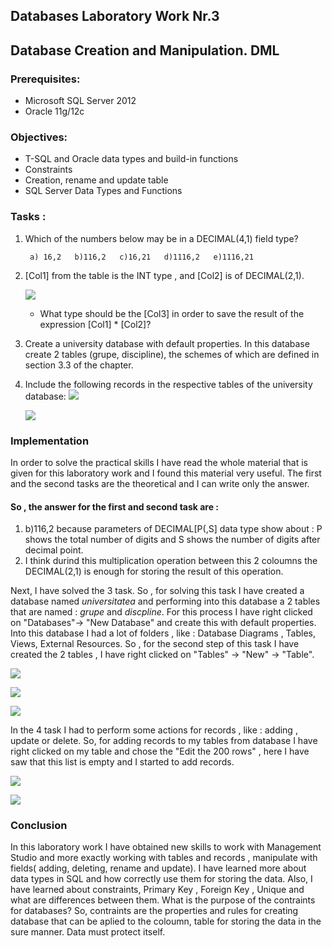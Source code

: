 ## Databases Laboratory Work Nr.3

## Database Creation and Manipulation. DML

### Prerequisites:
  - Microsoft SQL Server 2012
  - Oracle 11g/12c

### Objectives:
  - T-SQL and Oracle data types and build-in functions
  - Constraints
  - Creation, rename and update table
  - SQL Server Data Types and Functions
  
  
### Tasks :

1.  Which of the numbers below may be in a DECIMAL(4,1) field type?
 
         a) 16,2   b)116,2   c)16,21   d)1116,2   e)1116,21
         
         
 2. [Col1] from the table is the INT type , and [Col2] is of DECIMAL(2,1).
 
    ![](https://github.com/gzaharia/BDC_Labs/blob/master/Laboratory_Work_N3/Screens/table.PNG)
 
    * What type should be the [Col3] in order to save the result of the expression [Col1] * [Col2]?

 3. Create a university database with default properties. In this database create 2 tables (grupe, discipline), the schemes of which are defined in section 3.3 of the chapter.
 
 4. Include the following records in the respective tables of the university database:
     ![](https://github.com/gzaharia/BDC_Labs/blob/master/Laboratory_Work_N3/Screens/task4_1.PNG)
     
     ![](https://github.com/gzaharia/BDC_Labs/blob/master/Laboratory_Work_N3/Screens/task4_2.PNG)
     
     
 ### Implementation
 
 In order to solve the practical skills I have read the whole material that is given for this laboratory work and I found this material very useful. The first and the second tasks are the theoretical and I can write only the answer.  
#### So , the answer for the first and second task are :
 1. b)116,2 because parameters of DECIMAL[P(,S] data type show about : P shows the total number of digits and S shows the number of digits after decimal point.
 2. I think durind this multiplication operation between this 2 coloumns the DECIMAL(2,1) is enough for storing the result of this operation.
 
 Next, I have solved the 3 task. So , for solving this task I have created a database named *universitatea* and performing into this database a 2 tables that are named : *grupe* and *discpline*. For this process I have right clicked on "Databases"-> "New Database" and create this with default properties. Into this database I had a lot of folders , like : Database Diagrams , Tables, Views, External Resources. So , for the second step of this task I have created the 2 tables , I have right clicked on 
 "Tables" -> "New" -> "Table".
 
 ![](https://github.com/gzaharia/BDC_Labs/blob/master/Laboratory_Work_N3/Screens/Exercise3_1.PNG)
 
 ![](https://github.com/gzaharia/BDC_Labs/blob/master/Laboratory_Work_N3/Screens/Exercise3_2.PNG)
 
 ![](https://github.com/gzaharia/BDC_Labs/blob/master/Laboratory_Work_N3/Screens/Exercise3_3.PNG)
 
 In the 4 task I had to perform some actions for records , like : adding , update or delete. So, for adding records to my tables from database I have right clicked on my table and chose the "Edit the 200 rows" , here I have saw that this list is empty and I started to add records.
 
 ![](https://github.com/gzaharia/BDC_Labs/blob/master/Laboratory_Work_N3/Screens/Exercise4_1.PNG)
 
 ![](https://github.com/gzaharia/BDC_Labs/blob/master/Laboratory_Work_N3/Screens/Exercise4_2.PNG)
 
 ### Conclusion
 
   In this laboratory work I have obtained new skills to work with Management Studio and more exactly working with tables and records , manipulate with fields( adding, deleting, rename and update). I have learned more about data types in SQL and how correctly use them for storing the data. Also, I have learned about constraints, Primary Key , Foreign Key , Unique and what are differences between them.
   What is the purpose of the contraints for databases? So, contraints are the properties and rules for creating database that can be aplied to the coloumn, table for storing the data in the sure manner. Data must protect itself.
